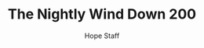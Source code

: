 ---
image: /assets/img/nwd/200_nwd_proverbs_17_17_nlt.png
title: The Nightly Wind Down 200
number: 200
categories:
  - The Nightly Wind Down
author: Hope Staff
notes: The Nightly Wind Down 200
embed: >-
  EMBED_GOES_HERE
transcript: >-
  SOME LINES OF TEXT START HERE
---
